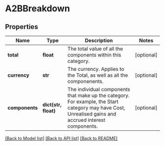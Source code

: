 # A2BBreakdown

## Properties
Name | Type | Description | Notes
------------ | ------------- | ------------- | -------------
**total** | **float** | The total value of all the components within this category. | [optional] 
**currency** | **str** | The currency. Applies to the Total, as well as all the componenents. | [optional] 
**components** | **dict(str, float)** | The individual components that make up the category. For example, the Start category may have Cost, Unrealised gains and accrued interest components. | [optional] 

[[Back to Model list]](../README.md#documentation-for-models) [[Back to API list]](../README.md#documentation-for-api-endpoints) [[Back to README]](../README.md)


